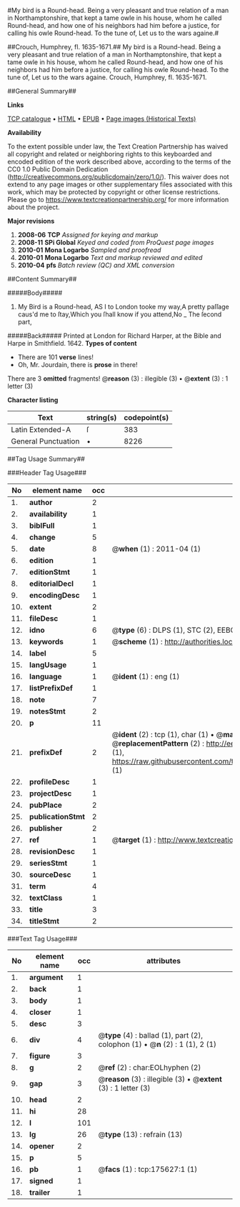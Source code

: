 #My bird is a Round-head. Being a very pleasant and true relation of a man in Northamptonshire, that kept a tame owle in his house, whom he called Round-head, and how one of his neighbors had him before a justice, for calling his owle Round-head. To the tune of, Let us to the wars againe.#

##Crouch, Humphrey, fl. 1635-1671.##
My bird is a Round-head. Being a very pleasant and true relation of a man in Northamptonshire, that kept a tame owle in his house, whom he called Round-head, and how one of his neighbors had him before a justice, for calling his owle Round-head. To the tune of, Let us to the wars againe.
Crouch, Humphrey, fl. 1635-1671.

##General Summary##

**Links**

[TCP catalogue](http://www.ota.ox.ac.uk/tcp/)  • 
[HTML](http://tei.it.ox.ac.uk/tcp/Texts-HTML/free/B02/B02513.html)  • 
[EPUB](http://tei.it.ox.ac.uk/tcp/Texts-EPUB/free/B02/B02513.epub) • 
[Page images (Historical Texts)](https://historicaltexts.jisc.ac.uk/eebo-52212005e)

**Availability**

To the extent possible under law, the Text Creation Partnership has waived all copyright and related or neighboring rights to this keyboarded and encoded edition of the work described above, according to the terms of the CC0 1.0 Public Domain Dedication (http://creativecommons.org/publicdomain/zero/1.0/). This waiver does not extend to any page images or other supplementary files associated with this work, which may be protected by copyright or other license restrictions. Please go to https://www.textcreationpartnership.org/ for more information about the project.

**Major revisions**

1. __2008-06__ __TCP__ *Assigned for keying and markup*
1. __2008-11__ __SPi Global__ *Keyed and coded from ProQuest page images*
1. __2010-01__ __Mona Logarbo__ *Sampled and proofread*
1. __2010-01__ __Mona Logarbo__ *Text and markup reviewed and edited*
1. __2010-04__ __pfs__ *Batch review (QC) and XML conversion*

##Content Summary##

#####Body#####

1. My Bird is a Round-head,
AS I to London tooke my way,A pretty paſſage caus'd me to ſtay,Which you ſhall know if you attend,No
    _ The ſecond part,

#####Back#####
Printed at London for Richard Harper, at the Bible and Harpe in Smithfield. 1642.
**Types of content**

  * There are 101 **verse** lines!
  * Oh, Mr. Jourdain, there is **prose** in there!

There are 3 **omitted** fragments! 
 @__reason__ (3) : illegible (3)  •  @__extent__ (3) : 1 letter (3)

**Character listing**


|Text|string(s)|codepoint(s)|
|---|---|---|
|Latin Extended-A|ſ|383|
|General Punctuation|•|8226|

##Tag Usage Summary##

###Header Tag Usage###

|No|element name|occ|attributes|
|---|---|---|---|
|1.|__author__|2||
|2.|__availability__|1||
|3.|__biblFull__|1||
|4.|__change__|5||
|5.|__date__|8| @__when__ (1) : 2011-04 (1)|
|6.|__edition__|1||
|7.|__editionStmt__|1||
|8.|__editorialDecl__|1||
|9.|__encodingDesc__|1||
|10.|__extent__|2||
|11.|__fileDesc__|1||
|12.|__idno__|6| @__type__ (6) : DLPS (1), STC (2), EEBO-CITATION (1), OCLC (1), VID (1)|
|13.|__keywords__|1| @__scheme__ (1) : http://authorities.loc.gov/ (1)|
|14.|__label__|5||
|15.|__langUsage__|1||
|16.|__language__|1| @__ident__ (1) : eng (1)|
|17.|__listPrefixDef__|1||
|18.|__note__|7||
|19.|__notesStmt__|2||
|20.|__p__|11||
|21.|__prefixDef__|2| @__ident__ (2) : tcp (1), char (1)  •  @__matchPattern__ (2) : ([0-9\-]+):([0-9IVX]+) (1), (.+) (1)  •  @__replacementPattern__ (2) : http://eebo.chadwyck.com/downloadtiff?vid=$1&page=$2 (1), https://raw.githubusercontent.com/textcreationpartnership/Texts/master/tcpchars.xml#$1 (1)|
|22.|__profileDesc__|1||
|23.|__projectDesc__|1||
|24.|__pubPlace__|2||
|25.|__publicationStmt__|2||
|26.|__publisher__|2||
|27.|__ref__|1| @__target__ (1) : http://www.textcreationpartnership.org/docs/. (1)|
|28.|__revisionDesc__|1||
|29.|__seriesStmt__|1||
|30.|__sourceDesc__|1||
|31.|__term__|4||
|32.|__textClass__|1||
|33.|__title__|3||
|34.|__titleStmt__|2||


###Text Tag Usage###

|No|element name|occ|attributes|
|---|---|---|---|
|1.|__argument__|1||
|2.|__back__|1||
|3.|__body__|1||
|4.|__closer__|1||
|5.|__desc__|3||
|6.|__div__|4| @__type__ (4) : ballad (1), part (2), colophon (1)  •  @__n__ (2) : 1 (1), 2 (1)|
|7.|__figure__|3||
|8.|__g__|2| @__ref__ (2) : char:EOLhyphen (2)|
|9.|__gap__|3| @__reason__ (3) : illegible (3)  •  @__extent__ (3) : 1 letter (3)|
|10.|__head__|2||
|11.|__hi__|28||
|12.|__l__|101||
|13.|__lg__|26| @__type__ (13) : refrain (13)|
|14.|__opener__|2||
|15.|__p__|5||
|16.|__pb__|1| @__facs__ (1) : tcp:175627:1 (1)|
|17.|__signed__|1||
|18.|__trailer__|1||
